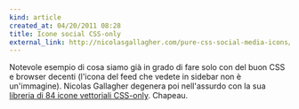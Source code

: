 ```yaml
---
kind: article
created_at: 04/20/2011 08:28
title: Icone social CSS-only
external_link: http://nicolasgallagher.com/pure-css-social-media-icons/demo/
---
```


Notevole esempio di cosa siamo già in grado di fare solo con del buon CSS e browser decenti (l'icona del feed che vedete in sidebar non è un'immagine). Nicolas Gallagher degenera poi nell'assurdo con la sua [libreria di 84 icone vettoriali CSS-only](http://nicolasgallagher.com/pure-css-gui-icons/demo/). Chapeau.